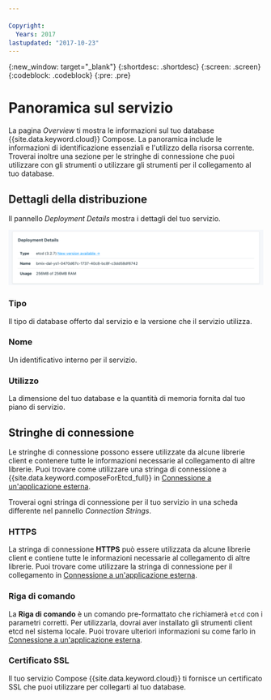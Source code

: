 ```yaml
---

Copyright:
  Years: 2017
lastupdated: "2017-10-23"
---
```


{:new_window: target="_blank"}
{:shortdesc: .shortdesc}
{:screen: .screen}
{:codeblock: .codeblock}
{:pre: .pre}

# Panoramica sul servizio

La pagina _Overview_ ti mostra le informazioni sul tuo database {{site.data.keyword.cloud}} Compose. La panoramica include le informazioni di identificazione essenziali e l'utilizzo della risorsa corrente. Troverai inoltre una sezione per le stringhe di connessione che puoi utilizzare con gli strumenti o utilizzare gli strumenti per il collegamento al tuo database.

## Dettagli della distribuzione

Il pannello _Deployment Details_ mostra i dettagli del tuo servizio.

![Dettagli della distribuzione](./images/etcd-deployment-details.png "Una vista del pannello dei dettagli della distribuzione")

### Tipo

Il tipo di database offerto dal servizio e la versione che il servizio utilizza.

### Nome

Un identificativo interno per il servizio.

### Utilizzo

La dimensione del tuo database e la quantità di memoria fornita dal tuo piano di servizio.


## Stringhe di connessione

Le stringhe di connessione possono essere utilizzate da alcune librerie client e contenere tutte le informazioni necessarie al collegamento di altre librerie. Puoi trovare come utilizzare una stringa di connessione a {{site.data.keyword.composeForEtcd_full}} in [Connessione a un'applicazione esterna](./connecting-external.html).

Troverai ogni stringa di connessione per il tuo servizio in una scheda differente nel pannello _Connection Strings_.

### HTTPS

La stringa di connessione **HTTPS** può essere utilizzata da alcune librerie client e contiene tutte le informazioni necessarie al collegamento di altre librerie. Puoi trovare come utilizzare la stringa di connessione per il collegamento in [Connessione a un'applicazione esterna](./connecting-external.html). 

### Riga di comando

La **Riga di comando** è un comando pre-formattato che richiamerà `etcd` con i parametri corretti. Per utilizzarla, dovrai aver installato gli strumenti client etcd nel sistema locale. Puoi trovare ulteriori informazioni su come farlo in [Connessione a un'applicazione esterna](./connecting-external.html).

### Certificato SSL

Il tuo servizio Compose {{site.data.keyword.cloud}} ti fornisce un certificato SSL che puoi utilizzare per collegarti al tuo database.
